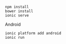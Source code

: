 
```
npm install
bower install
ionic serve
```

Android

```
ionic platform add android
ionic run
```
